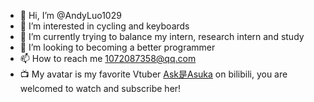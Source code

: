 - 👋 Hi, I’m @AndyLuo1029
- 👀 I’m interested in cycling and keyboards
- 🌱 I’m currently trying to balance my intern, research intern and study
- 💞️ I’m looking to becoming a better programmer
- 📫 How to reach me 1072087358@qq.com
- :tv: My avatar is my favorite Vtuber [Ask是Asuka](https://live.bilibili.com/783445) on bilibili, you are welcomed to watch and subscribe her!

<!---
AndyLuo1029/AndyLuo1029 is a ✨ special ✨ repository because its `README.md` (this file) appears on your GitHub profile.
You can click the Preview link to take a look at your changes.
--->
